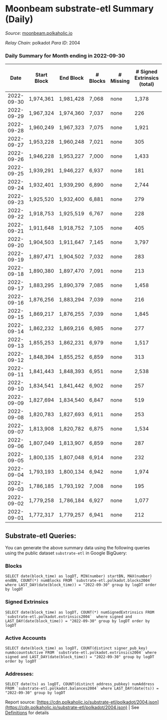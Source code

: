 # Moonbeam substrate-etl Summary (Daily)

_Source_: [moonbeam.polkaholic.io](https://moonbeam.polkaholic.io)

*Relay Chain*: polkadot
*Para ID*: 2004



### Daily Summary for Month ending in 2022-09-30


| Date | Start Block | End Block | # Blocks | # Missing | # Signed Extrinsics (total) | # Active Accounts | # Addresses with Balances | # Events | # Transfers | # XCM Transfers In | # XCM Transfers Out |
| ---- | ----------- | --------- | -------- | --------- | --------------------------- | ----------------- | ------------------------- | -------- | ----------- | ------------------ | ------------------- |
| 2022-09-30 | 1,974,361 | 1,981,428 | 7,068 | none  | 1,378 | 113 | 310,060 | 587,529 | 12,150 ($5,222,947.62) | 180 ($927,011.90) | 181 ($178,263.09) |
| 2022-09-29 | 1,967,324 | 1,974,360 | 7,037 | none  | 226 | 123 |  | 598,355 | 13,284 ($3,415,060.05) | 441 ($1,043,208.96) | 451 ($813,141.98) |
| 2022-09-28 | 1,960,249 | 1,967,323 | 7,075 | none  | 1,921 | 108 |  | 535,535 | 11,032 ($2,967,144.14) | 76 ($88,536.34) | 76 ($107,568.95) |
| 2022-09-27 | 1,953,228 | 1,960,248 | 7,021 | none  | 305 | 127 |  | 616,503 | 11,232 ($4,645,428.17) | 68 ($407,362.03) | 79 ($499,010.17) |
| 2022-09-26 | 1,946,228 | 1,953,227 | 7,000 | none  | 1,433 | 97 |  | 560,311 | 11,903 ($4,586,059.01) | 72 ($302,804.84) | 59 ($284,944.86) |
| 2022-09-25 | 1,939,291 | 1,946,227 | 6,937 | none  | 181 | 107 |  | 485,784 | 9,055 ($2,336,178.44) | 89 ($227,487.07) | 54 ($99,079.00) |
| 2022-09-24 | 1,932,401 | 1,939,290 | 6,890 | none  | 2,744 | 99 |  | 584,688 | 15,121 ($4,499,592.42) | 93 ($132,887.97) | 52 ($198,612.76) |
| 2022-09-23 | 1,925,520 | 1,932,400 | 6,881 | none  | 279 | 119 |  | 580,430 | 11,690 ($4,149,061.28) | 100 ($333,422.46) | 66 ($201,530.31) |
| 2022-09-22 | 1,918,753 | 1,925,519 | 6,767 | none  | 228 | 109 |  | 767,940 | 13,133 ($4,773,182.60) | 104 ($1,606,128.41) | 55 ($105,544.10) |
| 2022-09-21 | 1,911,648 | 1,918,752 | 7,105 | none  | 405 | 111 |  | 860,783 | 13,162 ($9,295,043.62) | 74 ($541,197.70) | 59 ($448,086.24) |
| 2022-09-20 | 1,904,503 | 1,911,647 | 7,145 | none  | 3,797 | 138 |  | 687,069 | 15,754 ($4,613,396.31) | 101 ($311,452.10) | 84 ($592,180.33) |
| 2022-09-19 | 1,897,471 | 1,904,502 | 7,032 | none  | 283 | 119 | 298,617 | 658,785 | 13,200 ($5,106,461.33) | 114 ($974,708.79) | 89 ($68,733.44) |
| 2022-09-18 | 1,890,380 | 1,897,470 | 7,091 | none  | 213 | 101 | 298,124 | 673,260 | 13,081 ($4,825,484.84) | 101 ($381,777.62) | 66 ($70,103.75) |
| 2022-09-17 | 1,883,295 | 1,890,379 | 7,085 | none  | 1,458 | 107 | 297,836 | 593,127 | 13,506 ($4,464,944.95) | 67 ($269,519.89) | 38 ($46,252.48) |
| 2022-09-16 | 1,876,256 | 1,883,294 | 7,039 | none  | 216 | 116 | 297,285 | 518,141 | 10,172 ($3,012,863.98) | 99 ($115,219.58) | 73 ($87,801.74) |
| 2022-09-15 | 1,869,217 | 1,876,255 | 7,039 | none  | 1,845 | 116 | 297,005 | 594,960 | 13,023 ($4,022,371.03) | 114 ($848,450.56) | 47 ($423,350.84) |
| 2022-09-14 | 1,862,232 | 1,869,216 | 6,985 | none  | 277 | 96 | 296,642 | 600,964 | 11,623 ($4,728,792.68) | 80 ($179,614.77) | 71 ($1,417,640.24) |
| 2022-09-13 | 1,855,253 | 1,862,231 | 6,979 | none  | 1,517 | 103 | 296,336 | 615,666 | 14,284 ($9,587,869.77) | 65 ($33,055.42) | 53 ($37,107.98) |
| 2022-09-12 | 1,848,394 | 1,855,252 | 6,859 | none  | 313 | 123 | 295,988 | 727,472 | 17,113 ($15,935,076.99) | 85 ($67,587.93) | 68 ($560,267.33) |
| 2022-09-11 | 1,841,443 | 1,848,393 | 6,951 | none  | 2,538 | 104 |  | 659,096 | 17,149 ($18,348,605.38) | 92 ($97,414.40) | 96 ($43,776.01) |
| 2022-09-10 | 1,834,541 | 1,841,442 | 6,902 | none  | 257 | 103 |  | 729,477 | 17,582 ($8,508,649.72) | 101 ($194,656.17) | 63 ($125,099.78) |
| 2022-09-09 | 1,827,694 | 1,834,540 | 6,847 | none  | 519 | 121 | 294,810 | 783,846 | 18,381 ($9,679,966.11) | 105 ($243,545.14) | 97 ($90,706.55) |
| 2022-09-08 | 1,820,783 | 1,827,693 | 6,911 | none  | 253 | 107 | 293,984 | 435,710 | 10,253 ($7,585,807.97) | 90 ($247,278.50) | 60 ($163,502.78) |
| 2022-09-07 | 1,813,908 | 1,820,782 | 6,875 | none  | 1,534 | 99 | 293,776 | 417,966 | 10,731 ($1,648,457.61) | 74 ($120,972.18) | 51 ($23,012.26) |
| 2022-09-06 | 1,807,049 | 1,813,907 | 6,859 | none  | 287 | 131 | 293,527 | 571,252 | 13,643 ($5,330,546.00) | 104 ($302,412.06) | 90 ($122,325.20) |
| 2022-09-05 | 1,800,135 | 1,807,048 | 6,914 | none  | 232 | 96 | 293,225 | 547,011 | 12,493 ($5,012,449.45) | 126 ($559,597.18) | 75 ($154,331.23) |
| 2022-09-04 | 1,793,193 | 1,800,134 | 6,942 | none  | 1,974 | 88 | 292,909 | 470,140 | 12,236 ($2,988,972.56) | 95 ($625,896.03) | 63 ($91,906.66) |
| 2022-09-03 | 1,786,185 | 1,793,192 | 7,008 | none  | 195 | 98 | 292,673 | 411,445 | 8,918 ($2,528,723.34) | 64 ($181,602.03) | 52 ($212,598.96) |
| 2022-09-02 | 1,779,258 | 1,786,184 | 6,927 | none  | 1,077 | 104 | 292,256 | 504,514 | 10,439 ($2,985,265.11) | 89 ($131,409.17) | 75 ($118,492.78) |
| 2022-09-01 | 1,772,317 | 1,779,257 | 6,941 | none  | 212 | 101 | 291,973 | 516,974 | 10,796 ($4,231,687.74) | 82 ($243,470.10) | 59 ($264,409.28) |

## Substrate-etl Queries:
You can generate the above summary data using the following queries using the public dataset `substrate-etl` in Google BigQuery:


### Blocks
```
SELECT date(block_time) as logDT, MIN(number) startBN, MAX(number) endBN, COUNT(*) numBlocks FROM `substrate-etl.polkadot.blocks2004`  where LAST_DAY(date(block_time)) = "2022-09-30" group by logDT order by logDT
```


### Signed Extrinsics
```
SELECT date(block_time) as logDT, COUNT(*) numSignedExtrinsics FROM `substrate-etl.polkadot.extrinsics2004`  where signed and LAST_DAY(date(block_time)) = "2022-09-30" group by logDT order by logDT
```


### Active Accounts
```
SELECT date(block_time) as logDT, COUNT(distinct signer_pub_key) numAccountsActive FROM `substrate-etl.polkadot.extrinsics2004` where signed and LAST_DAY(date(block_time)) = "2022-09-30" group by logDT order by logDT
```


### Addresses:
```
SELECT date(ts) as logDT, COUNT(distinct address_pubkey) numAddress FROM `substrate-etl.polkadot.balances2004` where LAST_DAY(date(ts)) = "2022-09-30" group by logDT
```



Report source: [https://cdn.polkaholic.io/substrate-etl/polkadot/2004.json](https://cdn.polkaholic.io/substrate-etl/polkadot/2004.json) | See [Definitions](/DEFINITIONS.md) for details
